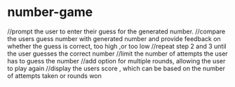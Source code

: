 # number-game
//prompt the user to enter their guess for the generated number.
//compare the users guess number with generated number and provide feedback on whether the guess is correct, too high ,or too low
 //repeat step 2 and 3 until the user guesses the correct number
 //limit the number of attempts the user has to guess the number
 //add option for multiple rounds, allowing the user to play again
 //display the users score , which can be based on the number of attempts taken or rounds won
